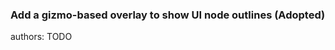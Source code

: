 ### Add a gizmo-based overlay to show UI node outlines (Adopted)

<div class="release-feature-authors">authors: TODO</div>

